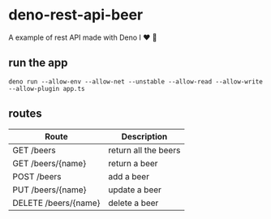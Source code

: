 # deno-rest-api-beer
A example of rest API made with Deno
I ❤️ 🍻

## run the app
`deno run --allow-env --allow-net --unstable --allow-read --allow-write --allow-plugin app.ts`

## routes

| Route                | Description              |
| -------------------- | ------------------------ |
| GET /beers           | return all the beers     |
| GET /beers/{name}    | return a beer            |
| POST /beers          | add a beer               |
| PUT /beers/{name}    | update a beer            |
| DELETE /beers/{name} | delete a beer            |

